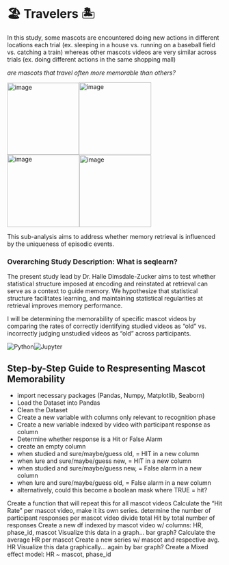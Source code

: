 
# 🏖️ Travelers 🏝️ 

In this study, some mascots are encountered doing new actions in different locations each trial (ex. sleeping in a house vs. running on a baseball field vs. catching a train) whereas other mascots videos are very similar across trials (ex. doing different actions in the same shopping mall)

*are mascots that travel often more memorable than others?* 

<img width="168" alt="image" src="https://user-images.githubusercontent.com/74158727/122773942-c7809a00-d276-11eb-9214-771cfc47fccf.png"><img width="169" alt="image" src="https://user-images.githubusercontent.com/74158727/122774004-d2d3c580-d276-11eb-8eec-6f8fd255ba24.png"><img width="169" alt="image" src="https://user-images.githubusercontent.com/74158727/122774296-10385300-d277-11eb-8204-da4454d3852a.png"><img width="168" alt="image" src="https://user-images.githubusercontent.com/74158727/122774404-25ad7d00-d277-11eb-8c94-5a8fe420cdb7.png">

This sub-analysis aims to address whether memory retrieval is influenced by the uniqueness of episodic events. 

### Overarching Study Description: What is seqlearn?  
The present study lead by Dr. Halle Dimsdale-Zucker aims to test whether statistical structure imposed at encoding and reinstated at retrieval can serve as a context to guide memory. We hypothesize that statistical structure facilitates learning, and maintaining statistical regularities at retrieval improves memory performance.

I will be determining the memorability of specific mascot videos by comparing the rates of correctly identifying studied videos as “old” vs. incorrectly judging unstudied videos as “old” across participants.

<img alt="Python" src="https://img.shields.io/badge/python-%2314354C.svg?style=for-the-badge&logo=python&logoColor=white"><img alt="Jupyter" src="https://img.shields.io/badge/Jupyter-%23F37626.svg?style=for-the-badge&logo=Jupyter&logoColor=white" />

## Step-by-Step Guide to Respresenting Mascot Memorability

* import necessary packages (Pandas, Numpy, Matplotlib, Seaborn)
* Load the Dataset into Pandas
* Clean the Dataset
* Create a new variable with columns only relevant to recognition phase
* Create a new variable indexed by video with participant response as column
* Determine whether response is a Hit or False Alarm
* create an empty column
* when studied and sure/maybe/guess old, = HIT in a new column
* when lure and sure/maybe/guess new, = HIT in a new column
* when studied and sure/maybe/guess new, = False alarm in a new column
* when lure and sure/maybe/guess old, = False alarm in a new column
* alternatively, could this become a boolean mask where TRUE = hit?

Create a function that will repeat this for all mascot videos
Calculate the “Hit Rate” per mascot video, make it its own series.
determine the number of participant responses per mascot video
divide total Hit by total number of responses
Create a new df indexed by mascot video w/ columns: HR, phase_id, mascot
Visualize this data in a graph... bar graph?
Calculate the average HR per mascot
Create a new series w/ mascot and respective avg. HR
Visualize this data graphically... again by bar graph?
Create a Mixed effect model: HR ~ mascot, phase_id
